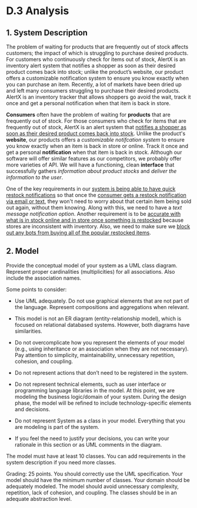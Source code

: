 # D.3 Analysis

## 1. System Description
  The problem of waiting for products that are frequently out of stock affects customers; the impact of which is struggling to purchase desired products. For customers who continuously check for items out of stock, AlertX is an inventory alert system that notifies a shopper as soon as their desired product comes back into stock; unlike the product’s website, our product offers a customizable notification system to ensure you know exactly when you can purchase an item. Recently, a lot of markets have been dried up and left many consumers struggling to purchase their desired products. AlertX is an inventory tracker that allows shoppers go avoid the wait, track it once and get a personal notification when that item is back in store. 

  **Consumers** often have the problem of waiting for **products** that are frequently out of stock. For those consumers who check for items that are frequently out of stock, AlertX is an alert system that <u>notifies a shopper as soon as their desired product comes back into stock</u>. Unlike the product's **website**, our products offers a _customizable notifcation system_ to ensure you know exactly when an item is back in store or online. Track it once and get a personal **notification** when that item is back in stock. Although our software will offer similar features as our competitors, we probably offer more varieties of API. We will have a functioning, clean **interface** that successfully gathers _information about product stocks_ and _deliver the information to the user_.

  One of the key requirements in our <u>system is being able to have quick restock notifications</u> so that once the <u>consumer gets a restock notification via email or text</u>, they won't need to worry about that certain item being sold out again, without them knowing. Along with this, we need to have a _text message notification option_. Another requirement is to be <u>accurate with what is in stock online and in store once something is restocked</u> because stores are inconsistent with inventory. Also, we need to make sure we <u>block out any bots from buying all of the popular restocked items</u>.

## 2. Model
Provide the conceptual model of your system as a UML class diagram. Represent proper
cardinalities (multiplicities) for all associations. Also include the association names. 

Some points to consider:
* Use UML adequately. Do not use graphical elements that are not part of the
language. Represent compositions and aggregations when relevant. 

* This model is not an ER diagram (entity-relationship model), which is focused on
relational databased systems. However, both diagrams have similarities. 

* Do not overcomplicate how you represent the elements of your model (e.g., using
inheritance or an association when they are not necessary). Pay attention to
simplicity, maintainability, unnecessary repetition, cohesion, and coupling.

* Do not represent actions that don’t need to be registered in the system.

* Do not represent technical elements, such as user interface or programming
language libraries in the model. At this point, we are modeling the business
logic/domain of your system. During the design phase, the model will be refined
to include technology-specific elements and decisions. 

* Do not represent System as a class in your model. Everything that you are
modeling is part of the system.

* If you feel the need to justify your decisions, you can write your rationale in this
section or as UML comments in the diagram.

The model must have at least 10 classes. You can add requirements in the system
description if you need more classes. 

Grading: 25 points. You should correctly use the UML specification. Your model should
have the minimum number of classes. Your domain should be adequately modeled. The
model should avoid unnecessary complexity, repetition, lack of cohesion, and coupling.
The classes should be in an adequate abstraction level.
